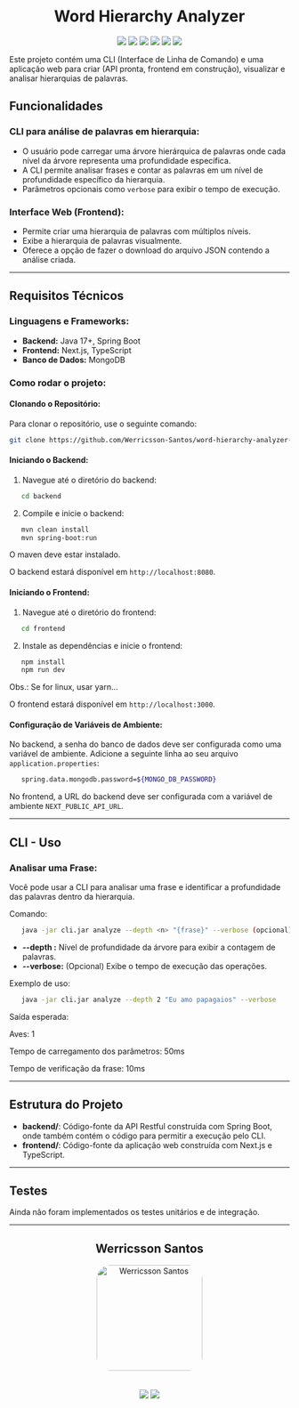 <h1 align="center">Word Hierarchy Analyzer</h1>

<p align='center'> 
    <img src="https://img.shields.io/badge/Java-4d524e?style=for-the-badge&logo=spring"/>
    <img src="https://img.shields.io/badge/spring boot-4d524e?style=for-the-badge&logo=spring-boot"/>
    <img src="https://img.shields.io/badge/Node-4d524e?style=for-the-badge&logo=node.js"/>
    <img src="https://img.shields.io/badge/Typescript-4d524e?style=for-the-badge&logo=typescript"/>
    <img src="https://img.shields.io/badge/Next-4d524e?style=for-the-badge&logo=next.js"/>
    <img src="https://img.shields.io/badge/mongodb-4d524e?style=for-the-badge&logo=mongodb"/>  
</p>

Este projeto contém uma CLI (Interface de Linha de Comando) e uma aplicação web para criar (API pronta, frontend em construção), visualizar e analisar hierarquias de palavras.

## Funcionalidades

### CLI para análise de palavras em hierarquia:
- O usuário pode carregar uma árvore hierárquica de palavras onde cada nível da árvore representa uma profundidade específica.
- A CLI permite analisar frases e contar as palavras em um nível de profundidade específico da hierarquia.
- Parâmetros opcionais como `verbose` para exibir o tempo de execução.

### Interface Web (Frontend):
- Permite criar uma hierarquia de palavras com múltiplos níveis.
- Exibe a hierarquia de palavras visualmente.
- Oferece a opção de fazer o download do arquivo JSON contendo a análise criada.

---

## Requisitos Técnicos

### Linguagens e Frameworks:
- **Backend:** Java 17+, Spring Boot
- **Frontend:** Next.js, TypeScript
- **Banco de Dados:** MongoDB

### Como rodar o projeto:

#### Clonando o Repositório:
Para clonar o repositório, use o seguinte comando:

```bash
git clone https://github.com/Werricsson-Santos/word-hierarchy-analyzer-wa.git
```

#### Iniciando o Backend:
1. Navegue até o diretório do backend:
```bash
   cd backend
```

2. Compile e inicie o backend:
```bash
   mvn clean install
   mvn spring-boot:run
```
O maven deve estar instalado.

O backend estará disponível em `http://localhost:8080`.

#### Iniciando o Frontend:
1. Navegue até o diretório do frontend:
```bash
   cd frontend
```

2. Instale as dependências e inicie o frontend:
```bash
   npm install
   npm run dev
```
Obs.: Se for linux, usar yarn...

O frontend estará disponível em `http://localhost:3000`.

#### Configuração de Variáveis de Ambiente:
No backend, a senha do banco de dados deve ser configurada como uma variável de ambiente. Adicione a seguinte linha ao seu arquivo `application.properties`:
```bash
   spring.data.mongodb.password=${MONGO_DB_PASSWORD}
```

No frontend, a URL do backend deve ser configurada com a variável de ambiente `NEXT_PUBLIC_API_URL`.

---

## CLI - Uso

### Analisar uma Frase:
Você pode usar a CLI para analisar uma frase e identificar a profundidade das palavras dentro da hierarquia.

Comando:
```bash
   java -jar cli.jar analyze --depth <n> "{frase}" --verbose (opcional) 
```

- **--depth <n>:** Nível de profundidade da árvore para exibir a contagem de palavras.
- **--verbose:** (Opcional) Exibe o tempo de execução das operações.

Exemplo de uso:
```bash
   java -jar cli.jar analyze --depth 2 "Eu amo papagaios" --verbose
```

Saída esperada:

   Aves: 1

   Tempo de carregamento dos parâmetros: 50ms

   Tempo de verificação da frase: 10ms

---

## Estrutura do Projeto

- **backend/**: Código-fonte da API Restful construída com Spring Boot, onde também contém o código para permitir a execução pelo CLI.
- **frontend/**: Código-fonte da aplicação web construída com Next.js e TypeScript.

---

## Testes

Ainda não foram implementados os testes unitários e de integração.

---

##
<div align="center">
<h2>Werricsson Santos</h2>
    <img align="center" alt="Werricsson Santos" style="border-radius: 25px;" height="190" width="190" src="https://avatars.githubusercontent.com/u/112734393?v=4">
</div>
</br> </br>
<div align="center">
    <a href = "mailto:werricsson.santos@gmail.com"><img src="https://img.shields.io/badge/-Gmail-%23333?style=for-the-badge&logo=gmail&logoColor=white" target="_blank"></a>
    <a href="https://www.linkedin.com/in/werricsson-santos/" target="_blank"><img src="https://img.shields.io/badge/-LinkedIn-%230077B5?style=for-the-badge&logo=linkedin&logoColor=white" target="_blank"></a> 
</div>
